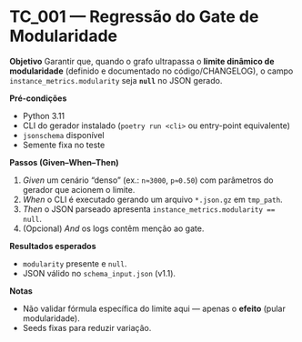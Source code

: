 # TC_001 — Regressão do Gate de Modularidade

**Objetivo**
Garantir que, quando o grafo ultrapassa o **limite dinâmico de modularidade** (definido e documentado no código/CHANGELOG), o campo `instance_metrics.modularity` seja **`null`** no JSON gerado.

**Pré-condições**
- Python 3.11
- CLI do gerador instalado (`poetry run <cli>` ou entry-point equivalente)
- `jsonschema` disponível
- Semente fixa no teste

**Passos (Given–When–Then)**
1. *Given* um cenário “denso” (ex.: `n≈3000`, `p≈0.50`) com parâmetros do gerador que acionem o limite.
2. *When* o CLI é executado gerando um arquivo `*.json.gz` em `tmp_path`.
3. *Then* o JSON parseado apresenta `instance_metrics.modularity == null`.
4. (Opcional) *And* os logs contêm menção ao gate.

**Resultados esperados**
- `modularity` presente e `null`.
- JSON válido no `schema_input.json` (v1.1).

**Notas**
- Não validar fórmula específica do limite aqui — apenas o **efeito** (pular modularidade).
- Seeds fixas para reduzir variação.
